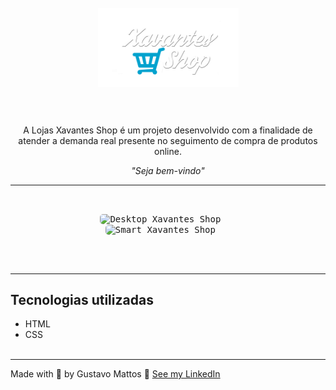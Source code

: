 <h1 align="center">
  <br>
  <img src="logo.png" alt="Logo Xavantes Shop"  width="225">
  <br><br>
</h1>

<p align="center">A Lojas Xavantes Shop é um projeto desenvolvido com a finalidade de atender a demanda real presente no seguimento de  compra de produtos online.</p>

<p align="center"><i>"Seja bem-vindo"</i></p>

<hr><br>

<p align="center">
  <kbd>
    <img width="500" style="border-radius: 5px" src="gif-window.gif" alt="Desktop Xavantes Shop">
  </kbd>
  &nbsp;&nbsp;&nbsp;&nbsp;
  <kbd><br>
    <img width="200" style="border-radius: 5px" src="gif-smart.gif" alt="Smart Xavantes Shop">
  </kbd>
  &nbsp;&nbsp;&nbsp;&nbsp;
</p><br><br><hr>


## Tecnologias utilizadas
- HTML
- CSS
<br><br>
<hr>

Made with 💙 by Gustavo Mattos 👋 [See my LinkedIn](linkedin.com/in/guh-mattos/)




